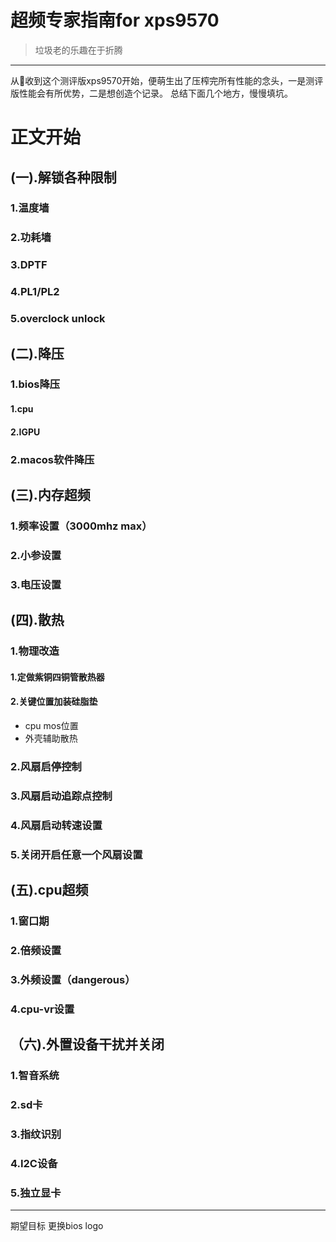 # 超频专家指南for xps9570
> 垃圾老的乐趣在于折腾  
***
从收到这个测评版xps9570开始，便萌生出了压榨完所有性能的念头，一是测评版性能会有所优势，二是想创造个记录。  总结下面几个地方，慢慢填坑。
# **正文开始**
## (一).解锁各种限制
### 1.温度墙  
### 2.功耗墙  
### 3.DPTF  
### 4.PL1/PL2  
### 5.overclock unlock  
## (二).降压
### 1.bios降压
#### 1.cpu  
#### 2.IGPU
### 2.macos软件降压  
## (三).内存超频
### 1.频率设置（3000mhz max）  
### 2.小参设置  
### 3.电压设置  
## (四).散热
### 1.物理改造  
#### 1.定做紫铜四铜管散热器
#### 2.关键位置加装硅脂垫
* cpu mos位置
* 外壳辅助散热
### 2.风扇启停控制  
### 3.风扇启动追踪点控制  
### 4.风扇启动转速设置  
### 5.关闭开启任意一个风扇设置  
## (五).cpu超频
### 1.窗口期
### 2.倍频设置
### 3.外频设置（dangerous）
### 4.cpu-vr设置
## （六).外置设备干扰并关闭
### 1.智音系统
### 2.sd卡
### 3.指纹识别
### 4.I2C设备
### 5.独立显卡
***
期望目标 更换bios logo

